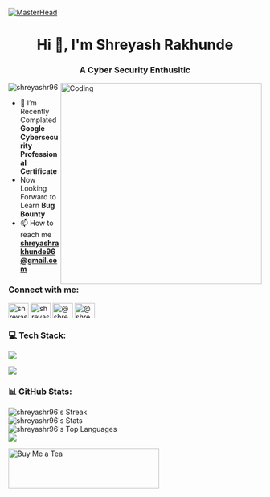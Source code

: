[![MasterHead](https://github.com/ShreyashR96/ShreyashR96/blob/main/Red%20Minimal%20Talk%20About%20Marketing%20LinkedIn%20Banner.gif)](https://rishavchanda.io)
<h1 align="center">Hi 👋, I'm Shreyash Rakhunde</h1>
<h3 align="center">A Cyber Security Enthusitic</h3>
<img align="right" alt="Coding" width="400" src="https://github.com/ShreyashR96/ShreyashR96/blob/main/_1ae6e8ae-6f24-4674-ad1f-a41e441b2a4b.jpg">
<p align="left"> <img src="https://komarev.com/ghpvc/?username=shreyashr96&label=Profile%20views&color=0e75b6&style=flat" alt="shreyashr96" /> </p>

- 🌱 I’m Recently Complated **Google Cybersecurity Professional Certificate**
- Now Looking Forward to Learn **Bug Bounty**
- 📫 How to reach me **shreyashrakhunde96@gmail.com**

<h3 align="left">Connect with me:</h3>
<p align="left">
<a href="https://linkedin.com/in/shreyashrakhunde96" target="blank"><img align="center" src="https://raw.githubusercontent.com/rahuldkjain/github-profile-readme-generator/master/src/images/icons/Social/linked-in-alt.svg" alt="shreyashrakhunde96" height="30" width="40" /></a>
<a href="https://instagram.com/shreyash.rakhunde" target="blank"><img align="center" src="https://raw.githubusercontent.com/rahuldkjain/github-profile-readme-generator/master/src/images/icons/Social/instagram.svg" alt="shreyash.rakhunde" height="30" width="40" /></a>
<a href="https://medium.com/@shreyashrakhunde96" target="blank"><img align="center" src="https://raw.githubusercontent.com/rahuldkjain/github-profile-readme-generator/master/src/images/icons/Social/medium.svg" alt="@shreyashrakhunde96" height="30" width="40" /></a>
<a href="https://www.hackerrank.com/@shreyashrakhund1" target="blank"><img align="center" src="https://raw.githubusercontent.com/rahuldkjain/github-profile-readme-generator/master/src/images/icons/Social/hackerrank.svg" alt="@shreyashrakhund1" height="30" width="40" /></a>
</p>

### 💻 Tech Stack:
<p align="left">
  <a href="https://skillicons.dev">
    <img src="https://skillicons.dev/icons?i=cpp,python,html,css" />
  </a>
</p>
<p align="left">
  <a href="https://skillicons.dev">
    <img src="https://skillicons.dev/icons?i=kali,linux,bash,github" />
  </a>
</p>

### 📊 GitHub Stats:
![shreyashr96's Streak](https://github-readme-streak-stats.herokuapp.com/?user=shreyashr96&theme=radical&hide_border=false)<br/>
![shreyashr96's Stats](https://github-readme-stats.vercel.app/api?username=shreyashr96&theme=radical&show_icons=true&hide_border=false&count_private=true)<br/>
![shreyashr96's Top Languages](https://github-readme-stats.vercel.app/api/top-langs/?username=shreyashr96&theme=radical&show_icons=true&hide_border=false&layout=compact)<br/>
[![](https://visitcount.itsvg.in/api?id=shreyashr96&label=Profile%20Views&color=0&icon=0&pretty=false)](https://visitcount.itsvg.in)

  <a href="https://github.com/ShreyashR96/ShreyashR96/blob/main/WhatsApp%20Image%202024-01-05%20at%205.19.12%20PM.jpeg" target="_blank">
    <img src="https://github.com/ShreyashR96/ShreyashR96/blob/main/WhatsApp_Image_2024-01-06_at_3.09.18_PM-removebg-preview.png" alt="Buy Me a Tea" width="300" height="80">
  </a>
</p>
